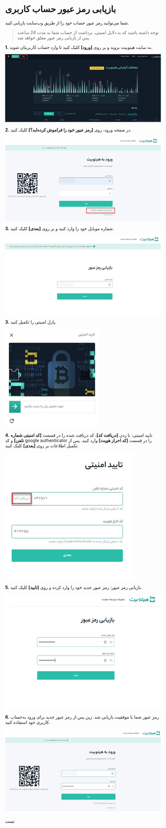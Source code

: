 
# بازیابی رمز عبور حساب کاربری

شما می‌توانید رمز عبور حساب خود را از طریق وب‌سایت بازیابی کنید. 

> توجه داشته باشید که به دلایل امنیتی، برداشت از حساب شما به مدت 24 ساعت پس از بازیابی رمز عبور معلق خواهد شد.


**1.**	به سایت هیتوبیت بروید و بر روی **[ورود]** کلیک کنید تا وارد حساب کاربریتان شوید.

![photo](./Images/How-to-Reset-Your-Hitobit-Account-Password.png)


**2.**	در صفحه ورود، روی **[رمز عبور خود را فراموش کرده‌اید؟]** کلیک کنید.

![photo](./Images/How-to-Reset-Your-Hitobit-Account-Password1.png)

**3.**	شماره موبایل خود را وارد کنید و بر روی **[بعدی]** کلیک کنید.

![photo](./Images/How-to-Reset-Your-Hitobit-Account-Password2.png)


**3.**	پازل امنیتی را تکمیل کنید.

![photo](./Images/How-to-Reset-Your-Hitobit-Account-Password5.png)


**4.** تایید امنیتی: با زدن **[دریافت کد]**، کد دریافت شده را در قسمت **[کد امنیتی شماره تلفن]** و کد google authenticator را در قسمت **[کد احراز هویت]** وارد کنید. پس از تکمیل اطلاعات بر روی **[بعدی]** کلیک کنید.

![photo](./Images/How-to-Reset-Your-Hitobit-Account-Password6.png)


**5.**	بازیابی رمز عبور: رمز عبور جدید خود را وارد کرده و روی **[تایید]** کلیک کنید.

![photo](./Images/How-to-Reset-Your-Hitobit-Account-Password3.png)


**6.**	رمز عبور شما با موفقیت بازیابی شد. زین پس از رمز عبور جدید برای ورود به‌حساب کاربری خود استفاده کنید.

![photo](./Images/How-to-Reset-Your-Hitobit-Account-Password4.png)


تست


